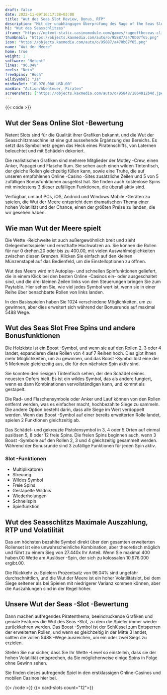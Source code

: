 ```yaml
---
draft: false
date: 2022-11-09T16:17:38+03:00
title: "Wut des Seas Slot Review, Bonus, RTP"
description: "Mit der unabhängigen Überprüfung des Rage of the Seas Slot von Netent können Sie kostenlos oder echtes Geld spielen und hier einen Bonus erhalten!"
h1: "Wut des Seasschlitzes"
iframe: "https://netent-static.casinomodule.com/games/rageoftheseas-client/game/rageoftheseas-client.xhtml?launchType=iframe&iframeSandbox=allow-scripts%20allow-popups%20allow-popups-to-escape-sandbox%20allow-top-navigation%20allow-top-navigation-by-user-activation%20allow-same-origin%20allow-forms%20allow-pointer-lock&applicationType=browser&gameId=rageoftheseas_not_mobile&server=https%3A%2F%2Fnetent-game.casinomodule.com%2F&lang=en&sessId=DEMO-5799062077-EUR&operatorId=netent&statisticEndpointURL=https://gcl-int.netentcdn.com/gcs/reportData&logsId=713c99f6-4c5a-461c-87e7-758633963215&loadStarted=1603801399381&giOperatorConfig=%7B%22staticServer%22%3A%22https%3A%2F%2Fnetent-static.casinomodule.com%2F%22%2C%22targetElement%22%3A%22netentgame%22%2C%22launchType%22%3A%22iframe%22%2C%22iframeSandbox%22%3A%22allow-scripts%20allow-popups%20allow-popups-to-escape-sandbox%20allow-top-navigation%20allow-top-navigation-by-user-activation%20allow-same-origin%20allow-forms%20allow-pointer-lock%22%2C%22applicationType%22%3A%22browser%22%2C%22gameId%22%3A%22rageoftheseas_not_mobile%22%2C%22server%22%3A%22https%3A%2F%2Fnetent-game.casinomodule.com%2F%22%2C%22lang%22%3A%22en%22%2C%22sessId%22%3A%22DEMO-5799062077-EUR%22%2C%22operatorId%22%3A%22netent%22%7D&casinourl=https://games.netent.com"
thumbnail: "https://objects.kaxmedia.com/auto/o/95887/a470b07f65.png"
icon: "https://objects.kaxmedia.com/auto/o/95887/a470b07f65.png"
name: "Wut der Meere"
home: true
weight: 1
software: "Netent"
lines: "96.04%"
reels: "Nein"
freeSpins: "Hoch"
wildSymbol: "Ja"
minMaxBet: "10.976.000 USD.00"
maxWin: "Action/Abenteuer, Piraten"
screenshots: ["https://objects.kaxmedia.com/auto/o/95848/1864912b4d.jpeg"]
---
```


{{< code >}}<h2>Wut der Seas Online Slot -Bewertung</h2><p>Netent Slots sind für die Qualität ihrer Grafiken bekannt, und die Wut der Seasschlitzmaschine ist eine gut aussehende Ergänzung des Bereichs. Es setzt das Symbollnetz gegen das Heck eines Piratenschiffs, von Laternen beleuchtet und mit Schädeln dekoriert.</p><p>Die realistischen Grafiken sind mehrere Mitglieder der Motley -Crew, einen Anker, Papagei und Flasche Rum. Sie sehen auch einen wilden Tintenfisch, der gleiche Rollen gleichzeitig füllen kann, sowie eine Truhe, die auf unseren empfohlenen Online -Casino -Sites zusätzliche Zeilen und 5 von 5 zufälligen Bonusfunktionen ausgelöst hat. Sie finden auch kostenlose Spins mit mindestens 3 dieser zufälligen Funktionen, die überall aktiv sind.</p><p>Verfügbar, um auf PCs, iOS, Android und Windows Mobile -Geräten zu spielen, die Wut der Meere entspricht dem dramatischen Thema einer hohen Volatilität und der Chance, einen der größten Preise zu landen, die wir gesehen haben.</p><h2>Wie man Wut der Meere spielt</h2><p>Die Wette -Reichweite ist auch außergewöhnlich breit und zieht Gelegenheitsspieler und ernsthafte Hochwalzen an. Sie können die Rollen für nur 0 drehen.20 oder bis zu 400.00, mit vielen Auswahlmöglichkeiten zwischen diesen Grenzen. Klicken Sie einfach auf den kleinen Münzenstapel auf das Bedienfeld, um die Einstelloptionen zu öffnen.</p><p>Wut des Meers wird mit Autoplay- und schnellen Spinfunktionen geliefert, die in einem Klick bei den besten Online -Casinos ein- oder ausgeschaltet sind, und die drei kleinen Zeilen links von den Steuerungen bringen Sie zum Paytable. Hier sehen Sie, wie viel jedes Symbol wert ist, wenn sie in einer Reihe über benachbarte Rollen von links landen.</p><p>In den Basisspielen haben Sie 1024 verschiedene Möglichkeiten, um zu gewinnen, aber dies erweitert sich während der Bonusrunde auf maximal 5488 Wege.</p><h2>Wut des Seas Slot Free Spins und andere Bonusfunktionen</h2><p>Die Holzkiste ist ein Boost -Symbol, und wenn sie auf den Rollen 2, 3 oder 4 landet, expandieren diese Rollen von 4 auf 7 Reihen hoch. Dies gibt Ihnen mehr Möglichkeiten, um zu gewinnen, und das Boost -Symbol löst eine der 5 Merkmale gleichzeitig aus, die für den nächsten Spin aktiv sind.</p><p>Sie konnten den riesigen Tintenfisch sehen, der den Schädel seines neuesten Opfers hielt. Es ist ein wildes Symbol, das als andere fungiert, wenn es dann Kombinationen vervollständigen kann, und kommt als gestapelt.</p><p>Die Rad- und Flaschensymbole oder Anker und Lauf können von den Rollen entfernt werden, was es einfacher macht, hochbezahlte Siege zu sammeln. Die andere Option besteht darin, dass alle Siege im Wert verdoppelt werden. Wenn das Boost -Symbol auf einer bereits erweiterten Rolle landet, spielen 2 Funktionen gleichzeitig ab.</p><p>Das Schädel- und gekreuzte Pistolensymbol in 3, 4 oder 5 Orten auf einmal auslösen 5, 8 oder 12 freie Spins. Die freien Spins beginnen auch, wenn 3 Boost -Symbole auf den Rollen 2, 3 und 4 gleichzeitig gesammelt werden. Während der Bonusrunde sind 3 zufällige Funktionen für jeden Spin aktiv.</p><h3>
Slot -Funktionen</h3><ul>
<li></span>
Multiplikatoren</li>
<li></span>
Streuung</li>
<li></span>
Wildes Symbol</li>
<li></span>
Freie Spins</li>
<li></span>
Gestapelte Wildnis</li>
<li></span>
Wiederholungen</li>
<li></span>
Schnellspin</li>
<li></span>
Spielfunktion</li></ul><h2>Wut des Seasschlitzs Maximale Auszahlung, RTP und Volatilität</h2><p>Das am höchsten bezahlte Symbol direkt über den gesamten erweiterten Rollenset ist eine unwahrscheinliche Kombination, aber theoretisch möglich und führt zu einem Sieg von 27.440x Ihr Anteil. Wenn Sie maximal 400 haben.00 Wette am Auslöser -Spin, der sich zu kolossalen 10.976.000 ergibt.00.</p><p>Die Rückkehr zu Spielern Prozentsatz von 96.04% sind ungefähr durchschnittlich, und die Wut der Meere ist ein hoher Volatilitätslot, bei dem Siege seltener als bei Spielen mit niedrigerer Varianz kommen können, aber die Auszahlungen sind in der Regel höher.</p><h2>Unsere Wut der Seas -Slot -Bewertung</h2><p>Dann machen aufregendes Piratenthema, beeindruckende Grafiken und geniale Features die Wut des Seas -Slot, zu dem die Spieler immer wieder zurückkehren werden. Das Boost -Symbol ist der Schlüssel zum Entsperren der erweiterten Rollen, und wenn es gleichzeitig in der Mitte 3 landet, sollten die vollen 5488 -Wege ausreichen, um ein oder zwei Siegs zu erzielen.</p><p>Stellen Sie nur sicher, dass Sie Ihr Wette -Level so einstellen, dass sie der hohen Volatilität entsprechen, da Sie möglicherweise einige Spins in Folge ohne Gewinn sehen.</p><p>Sie finden dieses aufregende Spiel in den erstklassigen Online-Casinos und mobilen Casinos hier bei.</p>{{< /code >}}
{{< card-slots count="12">}}